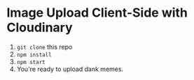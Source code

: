 # Image Upload Client-Side with Cloudinary

1. `git clone` this repo
2. `npm install`
3. `npm start`
4. You're ready to upload dank memes.
